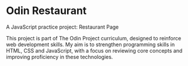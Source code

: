 # Odin Restaurant

A JavaScript practice project: Restaurant Page

This project is part of The Odin Project curriculum, designed to reinforce web development skills. My aim is to strengthen programming skills in HTML, CSS and JavaScript, with a focus on reviewing core concepts and improving proficiency in these technologies.